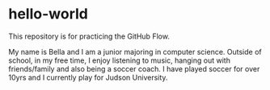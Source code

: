 # hello-world
This repository is for practicing the GitHub Flow.

My name is Bella and I am a junior majoring in computer science. Outside of school, in my free time, I enjoy listening to music, hanging out with friends/family and also being a soccer coach. I have played soccer for over 10yrs and I currently play for Judson University.
